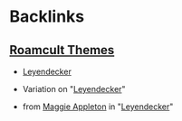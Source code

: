 
# Backlinks
## [Roamcult Themes](<Roamcult Themes.md>)
- [Leyendecker](<Leyendecker.md>)

- Variation on "[Leyendecker](<Leyendecker.md>)"

- from [Maggie Appleton](<Maggie Appleton.md>) in "[Leyendecker](<Leyendecker.md>)"

